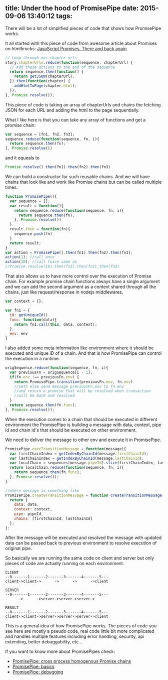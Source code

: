 title: Under the hood of PromisePipe
date: 2015-09-06 13:40:12
tags:
---
There will be a lot of simplified pieces of code that shows how PromisePipe works.

It all started with this piece of code from awesome article about Promises on html5rocks: [JavaScript Promises. There and back again](http://www.html5rocks.com/en/tutorials/es6/promises/)
```javascript
// Loop through our chapter urls
story.chapterUrls.reduce(function(sequence, chapterUrl) {
  // Add these actions to the end of the sequence
  return sequence.then(function() {
    return getJSON(chapterUrl);
  }).then(function(chapter) {
    addHtmlToPage(chapter.html);
  });
}, Promise.resolve());
```
This piece of code is taking an array of chapterUrls and chains the fetching JSON for each URL and adding the html to the page sequentially.

What I like here is that you can take any array of functions and get a promise chain:
```javascript
var sequence = [fn1, fn2, fn3];
sequence.reduce(function(sequence, fn, i){
  return sequence.then(fn);
}, Promise.resolve())
```
and it equeals to
```javascript
Promise.resolve().then(fn1).then(fn2).then(fn3)
```
We can build a constructor for such reusable chains. And we will have chains that look like and work like Promise chains but can be called multiple times.

```javascript
function PromisePipe(){
  var sequence = [];
  var result = function(){
    return sequence.reduce(function(sequence, fn, i){
      return sequence.then(fn);
    }, Promise.resolve())
  }
  result.then = function(fn){
    sequence.push(fn)
  }
  return result;
}
var action = PromisePipe().then(fn1).then(fn2).then(fn3);
action(1); //call once
action(10); //call twice same as
//Promise.resolve(10).then(fn1).then(fn2).then(fn3)
```

That also allows us to have more control over the execution of Promise chain. For example promise chain functions always have a single argument and we can add the second argument as a context shared through all the chains, just like request/response in nodejs middlewares.

```javascript
var context = {};

var fn1 = {
  id: getUniqueId()
  func: function(data){
    return fn1.call(this, data, context);
  },
  env: env
}
```

I also added some meta information like environment where it should be executed and unique ID of a chain. And that is how PromisePipe can control the execution in a runtime.

```javascript
origSequence.reduce(function(sequence, fn, i){
  var previousFn = origSequence[i - 1];
  if(fn.env !== previousFn.env) {
    return PromisePipe.transition(previousFn.env, fn.env)
    //smth else send message previousFn.env to fn.env
    //and return a promise that will be resolved when transaction
    //will be back and resolved
  }
  return sequence.then(fn.func);
}, Promise.resolve());
```
When the execution comes to a chain that should be executed in different environment the PromisePipe is building a message with data, context, pipe id and chain id's that should be executed on other environment.

We need to deliver the message to other env and execute it in PromisePipe.

```javascript
PromisePipe.execTransitionMessage = function(message){
  var firstChainIndex = getIndexByChainId(message.firstChainId);
  var lastChainIndex = getIndexByChainId(message.lastChainId);
  var localChain = sequences[message.pipeId].slice(firstChainIndex, lastChainIndex);
  return localChain.reduce(function(sequence, fn, i){
    return sequence.then(fn.func);
  }, Promise.resolve());
}

//where message is something like
PromisePipe.createTransitionMessage = function createTransitionMessage(data, context, pipeId, chainId, envBackChainId, callId){
  return {
    data: data,
    context: context,
    pipe: pipeId,
    chains: [firstChainId, lastChainId]
  };
};
```
After the message will be executed and resolved the message with updated data can be passed back to previous environment to resolve execution of original pipe.


So basically we are running the same code on client and server but only pieces of code are actually running on each environment.
```
CLIENT
--0-------1-------2-------3-------4-------5---
client->client->      ->      ->      ->client

SERVER
--0-------1-------2-------3-------4-------5---
      ->      ->server->server->server->

RESULT
--0-------1-------2-------3-------4-------5---
client->client->server->server->server->client
```
This is a general idea of how PromisePipe works. The pieces of code you see here are mostly a pseudo code, real code little bit more complicated and handles multiple features including error handling, security, api extending, better debuggability, etc...

If you want to know more about PromisePipes check:

* [PromisePipe: cross process homogenous Promise chains](http://eldar.djafarov.com/2015/06/PromisePipe-cross-process-homogenous-Promise-chains/)
* [PromisePipe: basics](http://eldar.djafarov.com/2015/08/PromisePipe-basics/)
* [PromisePipe: debugging](http://eldar.djafarov.com/2015/07/PromisePipe-debugging/)